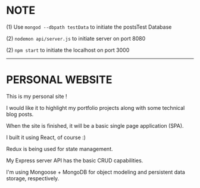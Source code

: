 # NOTE
 
(1) Use `mongod --dbpath testData` to initiate the postsTest Database

(2) `nodemon api/server.js` to initiate server on port 8080

(2) `npm start` to initiate the localhost on port 3000

****************************************************************************************
# PERSONAL WEBSITE
This is my personal site ! 

I would like it to highlight my portfolio projects along with some technical blog posts.

When the site is finished, it will be a basic single page application (SPA).

I built it using React, of course :)

Redux is being used for state management.

My Express server API has the basic CRUD capabilities.

I'm using Mongoose + MongoDB for object modeling and persistent data storage, respectively.
